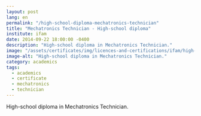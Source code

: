 ```yaml
---
layout: post
lang: en
permalink: "/high-school-diploma-mechatronics-technician"
title: "Mechatronics Technician - High-school diploma"
institute: ifam
date: 2014-09-22 18:00:00 -0400
description: "High-school diploma in Mechatronics Technician."
image: "/assets/certificates/img/licences-and-certifications/ifam/high-school-diploma-mechatronics-technician/front-pt.jpg"
image-alt: "High-school diploma in Mechatronics Technician."
category: academics
tags:
  - academics
  - certificate
  - mechatronics
  - technician
---
```


High-school diploma in Mechatronics Technician.
